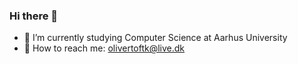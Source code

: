 ### Hi there 👋

- 🗿 I’m currently studying Computer Science at Aarhus University
- 🗿 How to reach me: olivertoftk@live.dk
